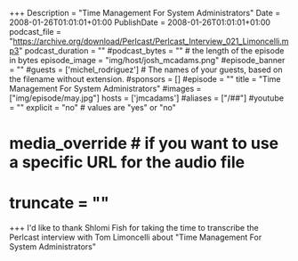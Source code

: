 +++
Description = "Time Management For System Administrators"
Date = 2008-01-26T01:01:01+01:00
PublishDate = 2008-01-26T01:01:01+01:00
podcast_file = "https://archive.org/download/Perlcast/Perlcast_Interview_021_Limoncelli.mp3"
podcast_duration = ""
#podcast_bytes = "" # the length of the episode in bytes
episode_image = "img/host/josh_mcadams.png"
#episode_banner = ""
#guests = ['michel_rodriguez'] # The names of your guests, based on the filename without extension.
#sponsors = []
#episode = ""
title = "Time Management For System Administrators"
#images = ["img/episode/may.jpg"]
hosts = ['jmcadams'] 
#aliases = ["/##"]
#youtube = ""
explicit = "no" # values are "yes" or "no"
# media_override # if you want to use a specific URL for the audio file
# truncate = ""
+++
I'd like to thank Shlomi Fish for taking the time to transcribe the Perlcast interview with Tom Limoncelli about "Time Management For System Administrators"